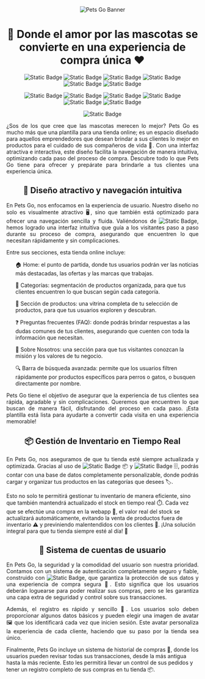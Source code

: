 <div align="center">

<img src="https://i.imgur.com/otRVWLE.png" alt="Pets Go Banner"> 
  
</div>

<h1 align="center">🐾 Donde el amor por las mascotas se convierte en una experiencia de compra única ❤️</h1>

<div align="center">
  
![Static Badge](https://img.shields.io/badge/React-%23bf75ff)
![Static Badge](https://img.shields.io/badge/React%20Router-%23f8f8ff)
![Static Badge](https://img.shields.io/badge/Chakra%20UI-%23373434)
![Static Badge](https://img.shields.io/badge/Splide-%23b45eff)
![Static Badge](https://img.shields.io/badge/Firebase-%23fff5ee)
![Static Badge](https://img.shields.io/badge/Firestore%20Database-%231a1a1a)

![Static Badge](https://img.shields.io/badge/useState-%231a1a1a)
![Static Badge](https://img.shields.io/badge/useEffect-%23fff5ee)
![Static Badge](https://img.shields.io/badge/useContext-%23b45eff)
![Static Badge](https://img.shields.io/badge/MobileFirst-%23373434)
![Static Badge](https://img.shields.io/badge/Accesibility-%23f8f8ff)
![Static Badge](https://img.shields.io/badge/E-commerce-%23bf75ff)










![Static Badge](https://img.shields.io/badge/STATUS-FINISHED-green)

</div>

<p align="justify">
¿Sos de los que cree que las mascotas merecen lo mejor? Pets Go es mucho más que una plantilla para una tienda online; es un espacio diseñado para aquellos emprendedores que desean brindar a sus clientes lo mejor en productos para el cuidado de sus compañeros de vida 🐾. Con una interfaz atractiva e interactiva, este diseño facilita la navegación de manera intuitiva, optimizando cada paso del proceso de compra. Descubre todo lo que Pets Go tiene para ofrecer y prepárate para brindarle a tus clientes una experiencia única.</p>

<h2 align="center">🌟 Diseño atractivo y navegación intuitiva</h2>

<p align="justify">
En Pets Go, nos enfocamos en la experiencia de usuario. Nuestro diseño no solo es visualmente atractivo 🖥️, sino que también está optimizado para ofrecer una navegación sencilla y fluida. Valiéndonos de <img alt="Static Badge" src="https://img.shields.io/badge/Chakra%20UI-%23ffac42">, hemos logrado una interfaz intuitiva que guía a los visitantes paso a paso durante su proceso de compra, asegurando que encuentren lo que necesitan rápidamente y sin complicaciones.

Entre sus secciones, esta tienda online incluye:</p>
<ul>
  
  🏠 Home: el punto de partida, donde tus usuarios podrán ver las noticias más destacadas, las ofertas y las marcas que trabajas.

   📂 Categorías: segmentación de productos organizada, para que tus clientes encuentren lo que buscan según cada categoría.

   🐾 Sección de productos: una vitrina completa de tu selección de productos, para que tus usuarios exploren y descubran.

   ❓ Preguntas frecuentes (FAQ): donde podrás brindar respuestas a las dudas comunes de tus clientes, asegurando que cuenten con toda la información que necesitan.

   🌟 Sobre Nosotros: una sección para que tus visitantes conozcan la misión y los valores de tu negocio.

  🔍 Barra de búsqueda avanzada: permite que los usuarios filtren rápidamente por productos específicos para perros o gatos, o busquen directamente por nombre.

</ul>
<p align="justify">Pets Go tiene el objetivo de asegurar que la experiencia de tus clientes sea rápida, agradable y sin complicaciones. Queremos que encuentren lo que buscan de manera fácil, disfrutando del proceso en cada paso. ¡Esta plantilla está lista para ayudarte a convertir cada visita en una experiencia memorable!</p>

<h2 align="center">📦 Gestión de Inventario en Tiempo Real</h2>

<p align="justify">En Pets Go, nos aseguramos de que tu tienda esté siempre actualizada y optimizada. Gracias al uso de <img alt="Static Badge" src="https://img.shields.io/badge/Firebase%20Storage-%23ffac42"> 📦 y <img alt="Static Badge" src="https://img.shields.io/badge/Firebase%20Database-%23ffac42"> 🗄️, podrás contar con una base de datos completamente personalizable, donde podrás cargar y organizar tus productos en las categorías que desees 🏷️.

Esto no solo te permitirá gestionar tu inventario de manera eficiente, sino que también mantendrá actualizado el stock en tiempo real ⏱️. Cada vez que se efectúe una compra en la webapp 🛒, el valor real del stock se actualizará automáticamente, evitando la venta de productos fuera de inventario ⚠️ y previniendo malentendidos con los clientes 🤝. ¡Una solución integral para que tu tienda siempre esté al día! 🌟</p>

<h2 align="center">🔐 Sistema de cuentas de usuario</h2>

<p align="justify">En Pets Go, la seguridad y la comodidad del usuario son nuestra prioridad. Contamos con un sistema de autenticación completamente seguro y fiable, construido con <img alt="Static Badge" src="https://img.shields.io/badge/Firebase%20Authentication-%23ffac42">, que garantiza la protección de sus datos y una experiencia de compra segura 🛒. Esto significa que los usuarios deberán loguearse para poder realizar sus compras, pero se les garantiza una capa extra de seguridad y control sobre sus transacciones.</p>
<p align="justify"> 
Además, el registro es rápido y sencillo 🚀. Los usuarios solo deben proporcionar algunos datos básicos y pueden elegir una imagen de avatar 🖼️ que los identificará cada vez que inicien sesión. Este avatar personaliza la experiencia de cada cliente, haciendo que su paso por la tienda sea único.

Finalmente, Pets Go incluye un sistema de historial de compras 📜, donde los usuarios pueden revisar todas sus transacciones, desde la más antigua hasta la más reciente. Esto les permitirá llevar un control de sus pedidos y tener un registro completo de sus compras en tu tienda 📦.</p>


